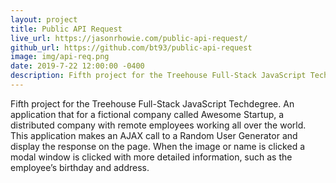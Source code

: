 ```yaml
---
layout: project
title: Public API Request
live_url: https://jasonrhowie.com/public-api-request/
github_url: https://github.com/bt93/public-api-request
image: img/api-req.png
date: 2019-7-22 12:00:00 -0400
description: Fifth project for the Treehouse Full-Stack JavaScript Techdegree
---
```

Fifth project for the Treehouse Full-Stack JavaScript Techdegree. An application that for a fictional company called Awesome Startup, a distributed company with remote employees working all over the world. This application makes an AJAX call to a Random User Generator and display the response on the page. When the image or name is clicked a modal window is clicked with more detailed information, such as the employee’s birthday and address.
